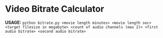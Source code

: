 Video Bitrate Calculator
========================

__USAGE:__
`python bitrate.py <movie length minutes> <movie length sec> <target filesize in megabyte> <count of audio channels (max 2)> <first audio bitrate> <second audio bitrate>`
